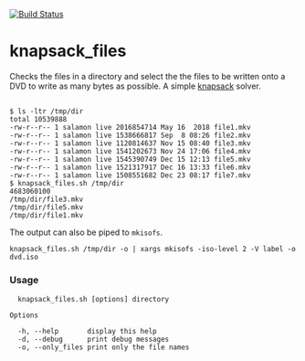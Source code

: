 [![Build Status](https://travis-ci.org/asalamon74/knapsack_files.svg?branch=master)](https://travis-ci.org/asalamon74/knapsack_files)

# knapsack_files

Checks the files in a directory and select the the files to be written
onto a DVD to write as many bytes as possible. A simple
[knapsack](https://en.wikipedia.org/wiki/Knapsack_problem) solver.

##

```
$ ls -ltr /tmp/dir
total 10539888
-rw-r--r-- 1 salamon live 2016854714 May 16  2018 file1.mkv
-rw-r--r-- 1 salamon live 1538666817 Sep  8 08:26 file2.mkv
-rw-r--r-- 1 salamon live 1120814637 Nov 15 08:40 file3.mkv
-rw-r--r-- 1 salamon live 1541202673 Nov 24 17:06 file4.mkv
-rw-r--r-- 1 salamon live 1545390749 Dec 15 12:13 file5.mkv
-rw-r--r-- 1 salamon live 1521317917 Dec 16 13:33 file6.mkv
-rw-r--r-- 1 salamon live 1508551682 Dec 23 08:17 file7.mkv
$ knapsack_files.sh /tmp/dir
4683060100
/tmp/dir/file3.mkv
/tmp/dir/file5.mkv
/tmp/dir/file1.mkv
```

The output can also be piped to `mkisofs`.

```
knapsack_files.sh /tmp/dir -o | xargs mkisofs -iso-level 2 -V label -o dvd.iso
```

### Usage

```
  knapsack_files.sh [options] directory

Options

  -h, --help       display this help
  -d, --debug      print debug messages
  -o, --only_files print only the file names
```

